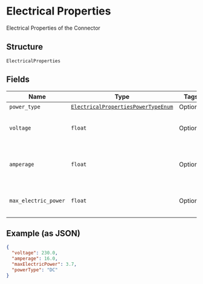 
# Electrical Properties

Electrical Properties of the Connector

## Structure

`ElectricalProperties`

## Fields

| Name | Type | Tags | Description |
|  --- | --- | --- | --- |
| `power_type` | [`ElectricalPropertiesPowerTypeEnum`](../../doc/models/electrical-properties-power-type-enum.md) | Optional | - |
| `voltage` | `float` | Optional | Voltage in Volts for this connector |
| `amperage` | `float` | Optional | Electric Current in Amperes for this connector |
| `max_electric_power` | `float` | Optional | Power in Kilowatts for this connector |

## Example (as JSON)

```json
{
  "voltage": 230.0,
  "amperage": 16.0,
  "maxElectricPower": 3.7,
  "powerType": "DC"
}
```

